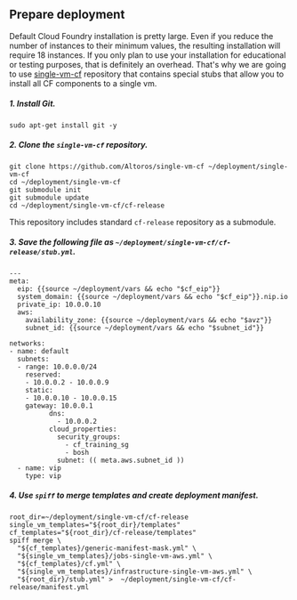 ## Prepare deployment

Default Cloud Foundry installation is pretty large. Even if you reduce the number of instances to their minimum values, the resulting installation will require 18 instances. If you only plan to use your installation for educational or testing purposes, that is definitely an overhead. That's why we are going to use [single-vm-cf](https://github.com/Altoros/single-vm-cf) repository that contains special stubs that allow you to install all CF components to a single vm.

##### 1. Install Git.
  ```exec
  sudo apt-get install git -y
  ```

##### 2. Clone the `single-vm-cf` repository.
  ```exec
  git clone https://github.com/Altoros/single-vm-cf ~/deployment/single-vm-cf
  cd ~/deployment/single-vm-cf
  git submodule init
  git submodule update
  cd ~/deployment/single-vm-cf/cf-release
  ```
  This repository includes standard `cf-release` repository as a submodule. 

##### 3. Save the following file as `~/deployment/single-vm-cf/cf-release/stub.yml`.

```
---
meta:
  eip: {{source ~/deployment/vars && echo "$cf_eip"}} 
  system_domain: {{source ~/deployment/vars && echo "$cf_eip"}}.nip.io
  private_ip: 10.0.0.10
  aws:
    availability_zone: {{source ~/deployment/vars && echo "$avz"}}
    subnet_id: {{source ~/deployment/vars && echo "$subnet_id"}}

networks:
- name: default 
  subnets:
  - range: 10.0.0.0/24
    reserved:
    - 10.0.0.2 - 10.0.0.9
    static:
    - 10.0.0.10 - 10.0.0.15
    gateway: 10.0.0.1
          dns:
            - 10.0.0.2
          cloud_properties:
            security_groups:
              - cf_training_sg
              - bosh
            subnet: (( meta.aws.subnet_id ))
  - name: vip
    type: vip
```

##### 4. Use `spiff` to merge templates and create deployment manifest.

  ```exec
  root_dir=~/deployment/single-vm-cf/cf-release
  single_vm_templates="${root_dir}/templates"
  cf_templates="${root_dir}/cf-release/templates"
  spiff merge \
    "${cf_templates}/generic-manifest-mask.yml" \
    "${single_vm_templates}/jobs-single-vm-aws.yml" \
    "${cf_templates}/cf.yml" \
    "${single_vm_templates}/infrastructure-single-vm-aws.yml" \
    "${root_dir}/stub.yml" >  ~/deployment/single-vm-cf/cf-release/manifest.yml
  ```
